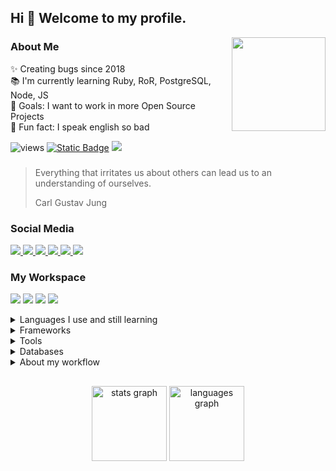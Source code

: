 ## Hi 👋 Welcome to my profile.

<right>
<img align="right" height="150" src="https://scontent.fntr10-1.fna.fbcdn.net/v/t39.30808-6/412056595_2564827930360006_784404697027580059_n.jpg?_nc_cat=100&ccb=1-7&_nc_sid=efb6e6&_nc_eui2=AeGLPo8-kZaie9w3n6bcf503NfoxAo2fZHk1-jECjZ9keVkKBYg2rWzVpEuNJAi6GBv6IUSXYICTUoWo-f-bKsH8&_nc_ohc=VV5bbomPmdEAX_gaauf&_nc_ht=scontent.fntr10-1.fna&oh=00_AfDT9tDKsrrdIDVod0jYU6lR-Rdq5CRl-B8j5FKZ1dclcw&oe=65E6B7B9"/>
</right>

### About Me
✨ Creating bugs since 2018<br>
📚 I'm currently learning Ruby, RoR, PostgreSQL, Node, JS<br>
🎯 Goals: I want to work in more Open Source Projects<br>
🎲 Fun fact: I speak english so bad

![views](https://visitor-badge.laobi.icu/badge?page_id=ldcmleo.ldcmleo)
[![Static Badge](https://img.shields.io/badge/MixiPHP-In%20Progress-orange?logo=php&logoColor=white)](https://github.com/ldcmleo/mixiphp)
[![](https://img.shields.io/badge/ldcmleo-GitLab-FC6D26?logo=gitlab&logoColor=white)](https://gitlab.com/ldcmleo19)

### 

> Everything that irritates us about others can lead us to an understanding of ourselves.
> 
> Carl Gustav Jung

<div>
  <h3>Social Media</h3>
  <a href="https://twitter.com/willy_morou">
    <img src="https://img.shields.io/static/v1?message=Twitter&logo=twitter&label=&color=1DA1F2&logoColor=white&labelColor=&style=for-the-badge" />
  </a>
  <a href="https://www.youtube.com/channel/UCUJILzZ500umbrRnmwd6fZQ">
    <img src="https://img.shields.io/static/v1?message=Youtube&logo=youtube&label=&color=FF0000&logoColor=white&labelColor=&style=for-the-badge" />
  </a>
  <a href="ldcmleo19@gmail.com">
    <img src="https://img.shields.io/static/v1?message=Gmail&logo=gmail&label=&color=D14836&logoColor=white&labelColor=&style=for-the-badge" />
  </a>
  <a href="https://www.instagram.com/willy_morou/">
    <img src="https://img.shields.io/static/v1?message=Instagram&logo=instagram&label=&color=E4405F&logoColor=white&labelColor=&style=for-the-badge" />
  </a>
  <a href="https://medium.com/@ldcmleo">
    <img src="https://img.shields.io/static/v1?message=Medium&logo=medium&label=&color=12100E&logoColor=white&labelColor=&style=for-the-badge" />
  </a>
  <a href="https://ko-fi.com/leonardocastro">
    <img src="https://img.shields.io/static/v1?message=Ko-fi&logo=ko-fi&label=&color=F16061&logoColor=white&labelColor=&style=for-the-badge" />
  </a>
</div>

### My Workspace
![](https://img.shields.io/badge/Archlinux-94be79?logo=archlinux&logoColor=white&style=for-the-badge)
![](https://img.shields.io/badge/AMD-Ryzen%205600X-ED1C24?logo=amd&logoColor=white&style=for-the-badge)
![](https://img.shields.io/badge/RAM-16GB-0ABF53?style=for-the-badge)
![](https://img.shields.io/badge/AMD-Radeon%20RX%206600-ED1C24?logo=amd&logoColor=white&style=for-the-badge)

<details>
<summary>Languages I use and still learning</summary>
  <img src="https://img.shields.io/badge/PHP-777BB4?logo=php&logoColor=white&style=for-the-badge"/>
  <img src="https://img.shields.io/badge/Ruby-CC342D?logo=ruby&logoColor=white&style=for-the-badge"/>
  <img src="https://img.shields.io/badge/JavaScript-F7DF1E?logo=javascript&logoColor=black&style=for-the-badge"/>
  <img src="https://img.shields.io/badge/JAVA-c4403f?style=for-the-badge"/>
  <img src="https://img.shields.io/badge/Kotlin-7F52FF?logo=kotlin&logoColor=white&style=for-the-badge"/>
  <img src="https://img.shields.io/badge/Lua-2C2D72?logo=lua&logoColor=white&style=for-the-badge"/>
  <img src="https://img.shields.io/badge/GNU%20Bash-4EAA25?logo=gnubash&logoColor=white&style=for-the-badge"/>
  <img src="https://img.shields.io/badge/CSS3-1572B6?logo=css3&logoColor=white&style=for-the-badge"/>
  <img src="https://img.shields.io/badge/HTML5-E34F26?logo=html5&logoColor=white&style=for-the-badge"/>
</details>

<details>
  <summary>Frameworks</summary>
  <img src="https://img.shields.io/badge/Laravel-FF2D20?logo=laravel&logoColor=white&style=for-the-badge"/>
  <img src="https://img.shields.io/badge/Ruby%20on%20Rails-CC0000?logo=rubyonrails&logoColor=white&style=for-the-badge"/>
  <img src="https://img.shields.io/badge/Tailwind%20CSS-06B6D4?logo=tailwindcss&logoColor=white&style=for-the-badge"/>
</details>

<details>
  <summary>Tools</summary>
  <img src="https://img.shields.io/badge/Git-F05032?logo=git&logoColor=white&style=for-the-badge" />
  <img src="https://img.shields.io/badge/Docker-2496ED?logo=docker&logoColor=white&style=for-the-badge" />
  <img src="https://img.shields.io/badge/RubyGems-CC342D?logo=rubygems&logoColor=white&style=for-the-badge" />
  <img src="https://img.shields.io/badge/Node.js-339933?logo=nodedotjs&logoColor=white&style=for-the-badge" />
  <img src="https://img.shields.io/badge/npm-CB3837?logo=npm&logoColor=white&style=for-the-badge" />
  <img src="https://img.shields.io/badge/jQuery-0769AD?logo=jquery&logoColor=white&style=for-the-badge" />
</details>

<details>
  <summary>Databases</summary>
  <img src="https://img.shields.io/badge/MariaDB-003545?logo=mariadb&logoColor=white&style=for-the-badge" />
  <img src="https://img.shields.io/badge/PostgreSQL-4169E1?logo=postgresql&logoColor=white&style=for-the-badge" />
  <img src="https://img.shields.io/badge/Redis-DC382D?logo=redis&logoColor=white&style=for-the-badge" />
</details>

<details>
  <summary>About my workflow</summary>
  <h3>Common Text Editors I use</h3>
  <img src="https://img.shields.io/badge/Visual%20Studio%20Code-007ACC?logo=visualstudiocode&logoColor=white&style=for-the-badge" />
  <img src="https://img.shields.io/badge/Vim-019733?logo=vim&logoColor=white&style=for-the-badge" />
  <h3>Favorite Browsers</h3>
  <img src="https://img.shields.io/badge/Google%20Chrome-4285F4?logo=googlechrome&logoColor=white&style=for-the-badge" />
  <img src="https://img.shields.io/badge/Firefox-FF7139?logo=firefoxbrowser&logoColor=white&style=for-the-badge" />
  <h3>Other Programs I normally use</h3>
  <img src="https://img.shields.io/badge/Godot%20Engine-478CBF?logo=godotengine&logoColor=white&style=for-the-badge" />
  <img src="https://img.shields.io/badge/Blender-F5792A?logo=blender&logoColor=white&style=for-the-badge" />
  <img src="https://img.shields.io/badge/Inkscape-000000?logo=inkscape&logoColor=white&style=for-the-badge" />
</details>

##

<div align="center">
  <img src="https://github-readme-stats.vercel.app/api?username=ldcmleo&hide_title=false&hide_rank=true&show_icons=true&include_all_commits=true&count_private=true&disable_animations=false&theme=tokyonight&locale=en&hide_border=true&order=1" height="120" alt="stats graph"  />
  <img src="https://github-readme-stats.vercel.app/api/top-langs?username=ldcmleo&locale=en&hide_title=false&layout=compact&card_width=320&langs_count=5&theme=tokyonight&hide_border=true&order=2" height="120" alt="languages graph"  />
</div>
